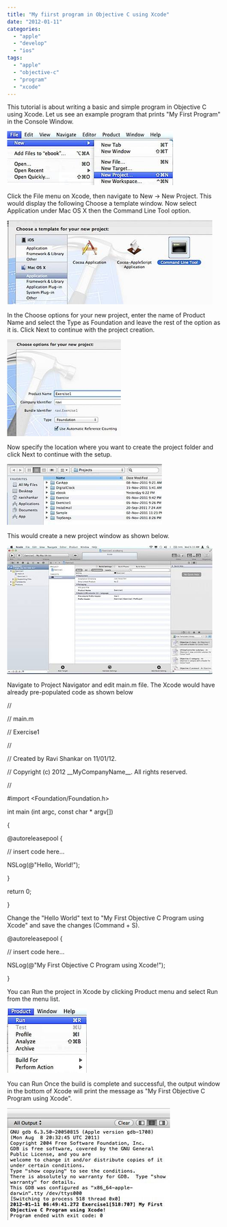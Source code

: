 ```yaml
---
title: "My fiirst program in Objective C using Xcode"
date: "2012-01-11"
categories: 
  - "apple"
  - "develop"
  - "ios"
tags: 
  - "apple"
  - "objective-c"
  - "program"
  - "xcode"
---
```


This tutorial is about writing a basic and simple program in Objective C using Xcode. Let us see an example program that prints "My First Program" in the Console Window.

![Xcode new project window](images/201201110621.jpg)

Click the File menu on Xcode, then navigate to New -> New Project. This would display the following Choose a template window. Now select Application under Mac OS X then the Command Line Tool option.

![Xcode Command Line Tool](images/201201110622.jpg)

In the Choose options for your new project, enter the name of Product Name and select the Type as Foundation and leave the rest of the option as it is. Click Next to continue with the project creation.

![Xcode Choose Project Options](images/201201110627.jpg)

Now specify the location where you want to create the project folder and click Next to continue with the setup.

![Xcode Project Creation Folder](images/201201110629.jpg)

This would create a new project window as shown below.

![Xcode Project Window](images/201201110635.jpg)

Navigate to Project Navigator and edit main.m file. The Xcode would have already pre-populated code as shown below

//

// main.m

// Exercise1

//

// Created by Ravi Shankar on 11/01/12.

// Copyright (c) 2012 \_\_MyCompanyName\_\_. All rights reserved.

//

#import <Foundation/Foundation.h>

int main (int argc, const char \* argv\[\])

{

@autoreleasepool {

// insert code here...

NSLog(@"Hello, World!");

}

return 0;

}

Change the "Hello World" text to "My First Objective C Program using Xcode" and save the changes (Command + S).

@autoreleasepool {

// insert code here...

NSLog(@"My First Objective C Program using Xcode!");

}

You can Run the project in Xcode by clicking Product menu and select Run from the menu list.

![Xcode Project Build](images/201201110646.jpg)

You can Run Once the build is complete and successful, the output window in the bottom of Xcode will print the message as "My First Objective C Program using Xcode".

![Xcode Console Output Window](images/201201110650.jpg)
